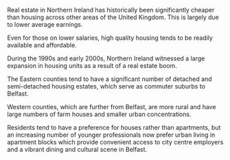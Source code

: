 Real estate in Northern Ireland has historically been significantly cheaper than housing across other areas of the United Kingdom. This is largely due to lower average earnings.

Even for those on lower salaries, high quality housing tends to be readily available and affordable.

During the 1990s and early 2000s, Northern Ireland witnessed a large expansion in housing units as a result of a real estate boom.

The Eastern counties tend to have a significant number of detached and semi-detached housing estates, which serve as commuter suburbs to Belfast.

Western counties, which are further from Belfast, are more rural and have large numbers of farm houses and smaller urban concentrations.

Residents tend to have a preference for houses rather than apartments, but an increasing number of younger professionals now prefer urban living in apartment blocks which provide convenient access to city centre employers and a vibrant dining and cultural scene in Belfast.
